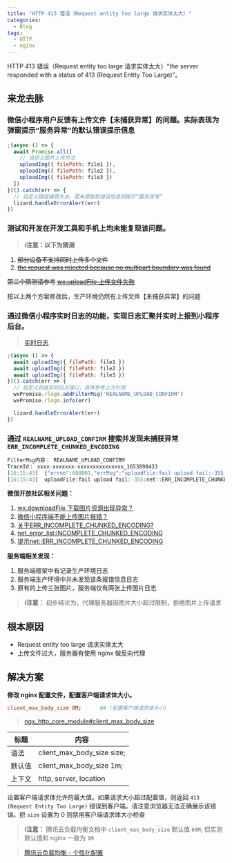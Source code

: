 ```yaml
---
title: "HTTP 413 错误（Request entity too large 请求实体太大）"
categories:
  - Blog
tags:
  - HTTP
  - nginx
---
```


HTTP 413 错误（Request entity too large 请求实体太大）“the server responded with a status of 413 (Request Entity Too Large)”。

<!--more-->

## 来龙去脉

### 微信小程序用户反馈有上传文件【未捕获异常】的问题。实际表现为弹窗提示“服务异常”的默认错误提示信息

```js
;(async () => {
  await Promise.all([
    // 自定义图片上传方法
    uploadImg({ filePath: file1 }),
    uploadImg({ filePath: file2 }),
    uploadImg({ filePath: file3 })
  ])
})().catch(err => {
  // 自定义错误捕获方法，若未提取到错误信息则提示“服务异常”
  lizard.handleErrorAlert(err)
})
```

### 测试和开发在开发工具和手机上均未能复现该问题。

> **ℹ️注意：以下为猜测**

1. ~~部分设备不支持同时上传多个文件~~
2. [~~the request was rejected because no multipart boundary was found~~][multipart-boundary]

~~第二个猜测请参考~~ [~~wx.uploadFile 上传文件失败~~][multipart-boundary]

按以上两个方案修改后，生产环境仍然有上传文件【未捕获异常】的问题

### 通过微信小程序实时日志的功能，实现日志汇聚并实时上报到小程序后台。

> [实时日志](https://developers.weixin.qq.com/miniprogram/dev/framework/realtimelog/)

```js
;(async () => {
  await uploadImg({ filePath: file1 })
  await uploadImg({ filePath: file2 })
  await uploadImg({ filePath: file3 })
})().catch(err => {
  // 自定义封装实时日志接口，具体参考上方引用
  wxPromise.rlogm.addFilterMsg('REALNAME_UPLOAD_CONFIRM')
  wxPromise.rlogm.info(err)

  lizard.handleErrorAlert(err)
})
```

### 通过 `REALNAME_UPLOAD_CONFIRM` 搜索并发现未捕获异常 `ERR_INCOMPLETE_CHUNKED_ENCODING`

```js
FilterMsg内容： REALNAME_UPLOAD_CONFIRM
TraceId： xxxx-xxxxxxx-xxxxxxxxxxxxxxx_1653898433
[16:15:43]  {"errno":600001,"errMsg":"uploadFile:fail upload fail:-355:net::ERR_INCOMPLETE_CHUNKED_ENCODING"}
[16:15:43]  uploadFile:fail upload fail:-355:net::ERR_INCOMPLETE_CHUNKED_ENCODING
```

**微信开放社区相关问题：**

1. [wx.downloadFile 下载图片资源出现异常？](https://developers.weixin.qq.com/community/develop/doc/0006e8a7a34c4030038cd37e151000?highLine=ERR_INCOMPLETE_CHUNKED_ENCODING)
2. [微信小程序端不能上传图片报错？](https://developers.weixin.qq.com/community/develop/doc/0004ac25b94a487b1e8d493da56800?highLine=ERR_INCOMPLETE_CHUNKED_ENCODING)
3. [关于ERR_INCOMPLETE_CHUNKED_ENCODING?](https://developers.weixin.qq.com/community/develop/doc/000628879b0dd048ba1cdcc6351c00?highLine=ERR_INCOMPLETE_CHUNKED_ENCODING)
4. [net_error_list:INCOMPLETE_CHUNKED_ENCODING](https://chromium.googlesource.com/chromium/src/+/refs/heads/main/net/base/net_error_list.h#711)
5. [提示net::ERR_INCOMPLETE_CHUNKED_ENCODING](https://developers.weixin.qq.com/community/develop/doc/00040870b605b89edec748d3151000?highLine=ERR_INCOMPLETE_CHUNKED_ENCODING)

**服务端相关发现：**

1. 服务端框架中有记录生产环境日志
2. 服务端生产环境中并未发现该条报错信息日志
3. 原有的上传三张图片，服务端仅有两张上传图片日志

> **ℹ️注意：** 初步结论为，代理服务器因图片大小超过限制，拒绝图片上传请求



## 根本原因

- Request entity too large 请求实体太大
- 上传文件过大，服务器有使用 nginx 做反向代理



## 解决方案

**修改 nginx 配置文件，配置客户端请求体大小。**

```conf
client_max_body_size 8M;      ## (配置客户端请求体大小)
```

> [ngx_http_core_module#client_max_body_size](https://nginx.org/en/docs/http/ngx_http_core_module.html#client_max_body_size)

| 标题   | 内容                                   |
|--------|----------------------------------------|
| 语法   | client_max_body_size size;                             |
| 默认值 | client_max_body_size 1m;                             |
| 上下文 | http, server, location |

设置客户端请求体允许的最大值。如果请求大小超过配置值，则返回 `413 (Request Entity Too Large)` 错误到客户端。请注意浏览器无法正确展示该错误。把 `size` 设置为 0 则禁用客户端请求体大小检查

> **ℹ️注意：** 腾讯云负载均衡文档中 `client_max_body_size` 默认值 `60M`, 但实测默认值和 nginx 一致为 `1M`

> [腾讯云负载均衡 - 个性化配置](https://cloud.tencent.com/document/product/214/15171)



[multipart-boundary]: https://developers.weixin.qq.com/community/develop/doc/0004e8aef5cb4834b1ec992835b400
